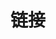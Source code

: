 ---
title: 链接
links:
  - title: GitHub
    description: GitHub是世界上最大的软件开发平台
    website: https://github.com
    image: https://github.githubassets.com/images/modules/logos_page/GitHub-Mark.png
  - title: Hugo
    description: 好用的博客框架
    website: https://gohugo.io/
    image: https://gohugo.io/favicon.ico
  - title: Stack
    description: 一款好用、美丽的hugo博客主题
    website: https://stack.jimmycai.com/
    image: https://stack.jimmycai.com/favicon.ico
menu:
    main: 
        weight: -50
        params:
            icon: link

comments: false
readingTime: false
license: false
---